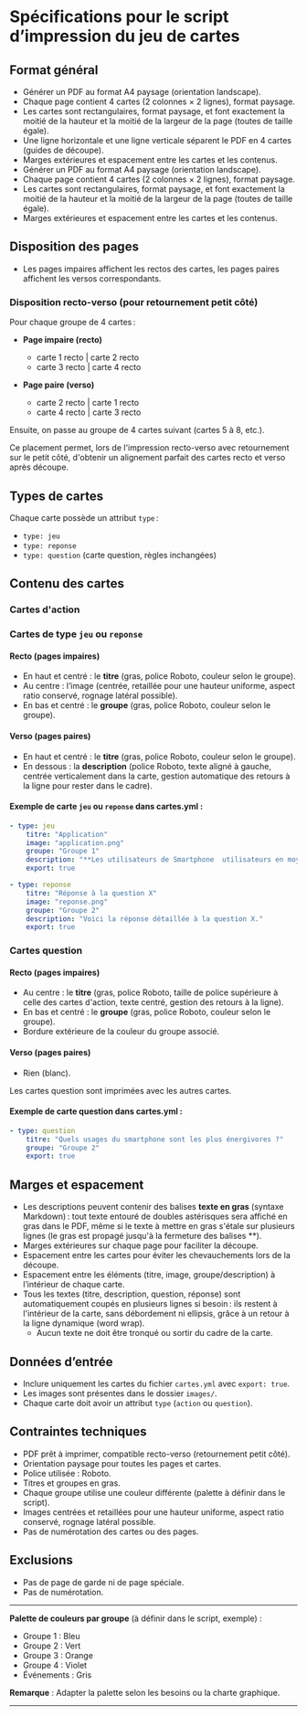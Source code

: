 # Spécifications pour le script d’impression du jeu de cartes

## Format général
- Générer un PDF au format A4 paysage (orientation landscape).
- Chaque page contient 4 cartes (2 colonnes × 2 lignes), format paysage.
- Les cartes sont rectangulaires, format paysage, et font exactement la moitié de la hauteur et la moitié de la largeur de la page (toutes de taille égale).
- Une ligne horizontale et une ligne verticale séparent le PDF en 4 cartes (guides de découpe).
- Marges extérieures et espacement entre les cartes et les contenus.
- Générer un PDF au format A4 paysage (orientation landscape).
- Chaque page contient 4 cartes (2 colonnes × 2 lignes), format paysage.
- Les cartes sont rectangulaires, format paysage, et font exactement la moitié de la hauteur et la moitié de la largeur de la page (toutes de taille égale).
- Marges extérieures et espacement entre les cartes et les contenus.

## Disposition des pages
- Les pages impaires affichent les rectos des cartes, les pages paires affichent les versos correspondants.

### Disposition recto-verso (pour retournement petit côté)

Pour chaque groupe de 4 cartes :

- **Page impaire (recto)**
	- carte 1 recto | carte 2 recto
	- carte 3 recto | carte 4 recto

- **Page paire (verso)**
	- carte 2 recto | carte 1 recto
	- carte 4 recto | carte 3 recto

Ensuite, on passe au groupe de 4 cartes suivant (cartes 5 à 8, etc.).

Ce placement permet, lors de l'impression recto-verso avec retournement sur le petit côté, d'obtenir un alignement parfait des cartes recto et verso après découpe.

## Types de cartes

Chaque carte possède un attribut `type` :
- `type: jeu`
- `type: reponse`
- `type: question` (carte question, règles inchangées)

## Contenu des cartes

### Cartes d'action

### Cartes de type `jeu` ou `reponse`

#### Recto (pages impaires)
- En haut et centré : le **titre** (gras, police Roboto, couleur selon le groupe).
- Au centre : l’image (centrée, retaillée pour une hauteur uniforme, aspect ratio conservé, rognage latéral possible).
- En bas et centré : le **groupe** (gras, police Roboto, couleur selon le groupe).

#### Verso (pages paires)
- En haut et centré : le **titre** (gras, police Roboto, couleur selon le groupe).
- En dessous : la **description** (police Roboto, texte aligné à gauche, centrée verticalement dans la carte, gestion automatique des retours à la ligne pour rester dans le cadre).

#### Exemple de carte `jeu` ou `reponse` dans cartes.yml :

```yaml
- type: jeu
	titre: "Application"
	image: "application.png"
	groupe: "Groupe 1"
	description: "**Les utilisateurs de Smartphone  utilisateurs en moyenne 9 à 10 apps par jour. 30 par mois.**\nhttps://techjury.net/blog/app-usage-statistics/"
	export: true
```
```yaml
- type: reponse
	titre: "Réponse à la question X"
	image: "reponse.png"
	groupe: "Groupe 2"
	description: "Voici la réponse détaillée à la question X."
	export: true
```

### Cartes question

#### Recto (pages impaires)
- Au centre : le **titre** (gras, police Roboto, taille de police supérieure à celle des cartes d'action, texte centré, gestion des retours à la ligne).
- En bas et centré : le **groupe** (gras, police Roboto, couleur selon le groupe).
- Bordure extérieure de la couleur du groupe associé.

#### Verso (pages paires)
- Rien (blanc).

Les cartes question sont imprimées avec les autres cartes.

#### Exemple de carte question dans cartes.yml :

```yaml
- type: question
	titre: "Quels usages du smartphone sont les plus énergivores ?"
	groupe: "Groupe 2"
	export: true
```


## Marges et espacement
- Les descriptions peuvent contenir des balises **texte en gras** (syntaxe Markdown) : tout texte entouré de doubles astérisques sera affiché en gras dans le PDF, même si le texte à mettre en gras s'étale sur plusieurs lignes (le gras est propagé jusqu'à la fermeture des balises **).
- Marges extérieures sur chaque page pour faciliter la découpe.
- Espacement entre les cartes pour éviter les chevauchements lors de la découpe.
- Espacement entre les éléments (titre, image, groupe/description) à l’intérieur de chaque carte.
- Tous les textes (titre, description, question, réponse) sont automatiquement coupés en plusieurs lignes si besoin : ils restent à l'intérieur de la carte, sans débordement ni ellipsis, grâce à un retour à la ligne dynamique (word wrap).
	- Aucun texte ne doit être tronqué ou sortir du cadre de la carte.

## Données d’entrée
- Inclure uniquement les cartes du fichier `cartes.yml` avec `export: true`.
- Les images sont présentes dans le dossier `images/`.
- Chaque carte doit avoir un attribut `type` (`action` ou `question`).

## Contraintes techniques
- PDF prêt à imprimer, compatible recto-verso (retournement petit côté).
- Orientation paysage pour toutes les pages et cartes.
- Police utilisée : Roboto.
- Titres et groupes en gras.
- Chaque groupe utilise une couleur différente (palette à définir dans le script).
- Images centrées et retaillées pour une hauteur uniforme, aspect ratio conservé, rognage latéral possible.
- Pas de numérotation des cartes ou des pages.

## Exclusions
- Pas de page de garde ni de page spéciale.
- Pas de numérotation.

---

**Palette de couleurs par groupe** (à définir dans le script, exemple) :
- Groupe 1 : Bleu
- Groupe 2 : Vert
- Groupe 3 : Orange
- Groupe 4 : Violet
- Événements : Gris

**Remarque** : Adapter la palette selon les besoins ou la charte graphique.

---


